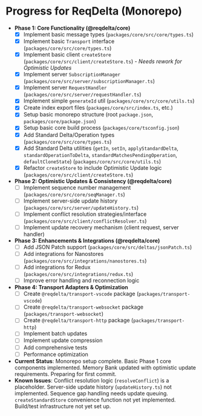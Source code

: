 # Progress for ReqDelta (Monorepo)

*   **Phase 1: Core Functionality (@reqdelta/core)**
    *   [X] Implement basic message types (`packages/core/src/core/types.ts`)
    *   [X] Implement basic `Transport` interface (`packages/core/src/core/types.ts`)
    *   [X] Implement basic client `createStore` (`packages/core/src/client/createStore.ts`) - *Needs rework for Optimistic Updates*
    *   [X] Implement server `SubscriptionManager` (`packages/core/src/server/subscriptionManager.ts`)
    *   [X] Implement server `RequestHandler` (`packages/core/src/server/requestHandler.ts`)
    *   [X] Implement simple `generateId` util (`packages/core/src/core/utils.ts`)
    *   [X] Create index export files (`packages/core/src/index.ts`, etc.)
    *   [X] Setup basic monorepo structure (root `package.json`, `packages/core/package.json`)
    *   [X] Setup basic core build process (`packages/core/tsconfig.json`)
    *   [X] Add Standard Delta/Operation types (`packages/core/src/core/types.ts`)
    *   [X] Add Standard Delta utilities (`getIn`, `setIn`, `applyStandardDelta`, `standardOperationToDelta`, `standardMatchesPendingOperation`, `defaultCloneState`) (`packages/core/src/core/utils.ts`)
    *   [X] Refactor `createStore` to include Optimistic Update logic (`packages/core/src/client/createStore.ts`)
*   **Phase 2: Optimistic Updates & Consistency (@reqdelta/core)**
    *   [ ] Implement sequence number management (`packages/core/src/core/seqManager.ts`)
    *   [ ] Implement server-side update history (`packages/core/src/server/updateHistory.ts`)
    *   [ ] Implement conflict resolution strategies/interface (`packages/core/src/client/conflictResolver.ts`)
    *   [ ] Implement update recovery mechanism (client request, server handler)
*   **Phase 3: Enhancements & Integrations (@reqdelta/core)**
    *   [ ] Add JSON Patch support (`packages/core/src/deltas/jsonPatch.ts`)
    *   [ ] Add integrations for Nanostores (`packages/core/src/integrations/nanostores.ts`)
    *   [ ] Add integrations for Redux (`packages/core/src/integrations/redux.ts`)
    *   [ ] Improve error handling and reconnection logic
*   **Phase 4: Transport Adapters & Optimization**
    *   [ ] Create `@reqdelta/transport-vscode` package (`packages/transport-vscode`)
    *   [ ] Create `@reqdelta/transport-websocket` package (`packages/transport-websocket`)
    *   [ ] Create `@reqdelta/transport-http` package (`packages/transport-http`)
    *   [ ] Implement batch updates
    *   [ ] Implement update compression
    *   [ ] Add comprehensive tests
    *   [ ] Performance optimization

*   **Current Status**: Monorepo setup complete. Basic Phase 1 core components implemented. Memory Bank updated with optimistic update requirements. Preparing for first commit.
*   **Known Issues**: Conflict resolution logic (`resolveConflict`) is a placeholder. Server-side update history (`updateHistory.ts`) not implemented. Sequence gap handling needs update queuing. `createStandardStore` convenience function not yet implemented. Build/test infrastructure not yet set up.
